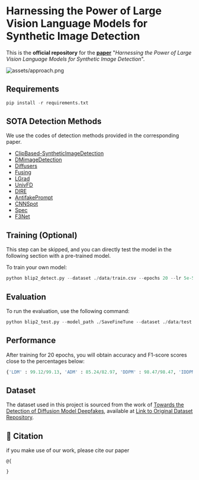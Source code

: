 # Harnessing the Power of Large Vision Language Models for Synthetic Image Detection

This is the **official repository** for the [**paper**](https://arxiv.org/abs/) "*Harnessing the Power of Large Vision Language Models for Synthetic Image Detection*".

![assets/approach.png](assets/approach2.png)

## Requirements
``` python
pip install -r requirements.txt
```

## SOTA Detection Methods

We use the codes of detection methods provided in the corresponding paper. 

- [ClipBased-SyntheticImageDetection](https://grip-unina.github.io/ClipBased-SyntheticImageDetection/)
- [DMimageDetection](https://github.com/grip-unina/DMimageDetection)
- [Diffusers](https://github.com/davide-coccomini/Detecting-Images-Generated-by-Diffusers)
- [Fusing](https://github.com/littlejuyan/FusingGlobalandLocal)
- [LGrad](https://github.com/chuangchuangtan/LGrad)
- [UnivFD](https://github.com/Yuheng-Li/UniversalFakeDetect)
- [DIRE](https://github.com/ZhendongWang6/DIRE)
- [AntifakePrompt](https://github.com/nctu-eva-lab/antifakeprompt)
- [CNNSpot](https://github.com/PeterWang512/CNNDetection)
- [Spec](https://github.com/ColumbiaDVMM/AutoGAN)
- [F3Net](https://github.com/yyk-wew/F3Net)

## Training (Optional)
This step can be skipped, and you can directly test the model in the following section with a pre-trained model.

To train your own model:
```python
python blip2_detect.py --dataset ./data/train.csv --epochs 20 --lr 5e-5 
```
## Evaluation
To run the evaluation, use the following command:
```python
python blip2_test.py --model_path ./SaveFineTune --dataset ./data/test.csv
```
## Performance
After training for 20 epochs, you will obtain accuracy and F1-score scores close to the percentages below:

```python
{'LDM' : 99.12/99.13, 'ADM' : 85.24/82.97, 'DDPM' : 98.47/98.47, 'IDDPM' : 97.02/96.97, 'PNDM' : 99.22/99.23, 'SD v1.4' 77.68/71.79: , 'GLIDE' : 97.09/97.05} 
```
## Dataset

The dataset used in this project is sourced from the work of [Towards the Detection of Diffusion Model Deepfakes](https://arxiv.org/abs/2210.14571), available at [Link to Original Dataset Repository](https://github.com/jonasricker/diffusion-model-deepfake-detection).


## :book: Citation
if you make use of our work, please cite our paper
```
@{

}
```
